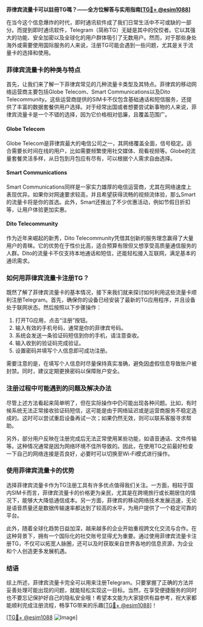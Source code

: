 **菲律宾流量卡可以註冊TG嗎？——全方位解答与实用指南[[TG💪+ @esim1088](https://t.me/s/esim1088)]**

在当今这个信息爆炸的时代，即时通讯软件成了我们日常生活中不可或缺的一部分。而提到即时通讯软件，Telegram（简称TG）无疑是其中的佼佼者。它以其强大的功能、安全加密以及全球化的用户群体吸引了无数用户。然而，对于那些身处海外或需要使用国际服务的人来说，注册TG可能会遇到一些问题，尤其是关于流量卡的选择和使用。

### 菲律宾流量卡的种类与特点

首先，让我们来了解一下菲律宾常见的几种流量卡类型及其特点。菲律宾的移动网络运营商主要包括Globe Telecom、Smart Communications以及Dito Telecommunity。这些运营商提供的SIM卡不仅包含基础通话和短信服务，还提供了丰富的数据套餐供用户选择。对于经常出国或者想要尝试新事物的人来说，菲律宾流量卡是一个不错的选择，因为它价格相对低廉，且覆盖范围广。

#### Globe Telecom
Globe Telecom是菲律宾最大的电信公司之一，其网络覆盖全面，信号稳定。适合需要长时间在线的用户，比如需要频繁使用社交媒体、观看视频等。Globe的流量套餐灵活多样，从日包到月包应有尽有，可以根据个人需求自由选择。

#### Smart Communications
Smart Communications同样是一家实力雄厚的电信运营商，尤其在网络速度上表现优异。如果你对网速要求较高，并且希望获得流畅的视频流体验，那么Smart的流量卡将是你的首选。此外，Smart还推出了不少优惠活动，例如节假日折扣等，让用户体验更加实惠。

#### Dito Telecommunity
作为近年来崛起的新秀，Dito Telecommunity凭借其创新的服务理念赢得了大量用户的青睐。它的优势在于性价比高，适合预算有限但又想享受高质量通信服务的人群。Dito的流量卡不仅支持本地通话和短信，还能轻松接入互联网，满足基本的通讯需求。

### 如何用菲律宾流量卡注册TG？

既然了解了菲律宾流量卡的基本情况，接下来我们就来探讨如何利用这些流量卡顺利注册Telegram。首先，确保你的设备已经安装了最新的TG应用程序，并且设备处于联网状态。然后按照以下步骤操作：

1. 打开TG应用，点击“注册”按钮。
2. 输入有效的手机号码，通常是你的菲律宾号码。
3. 系统会发送一条验证码短信到你的手机，请注意查收。
4. 输入收到的验证码完成验证。
5. 设置密码并填写个人信息即可成功注册。

需要注意的是，在填写个人信息时尽量保持真实准确，避免因虚假信息导致账户被封禁。同时，建议定期更换密码以保障账户安全。

### 注册过程中可能遇到的问题及解决办法

尽管上述方法看起来简单明了，但在实际操作中仍可能出现各种问题。比如，有时候系统无法正常接收验证码短信，这可能是由于网络延迟或是运营商服务不稳定造成的。这时可以尝试重启设备再试一次；如果仍然无效，则可以联系客服寻求帮助。

另外，部分用户反映在注册完成后无法正常使用某些功能，如语音通话、文件传输等。这种情况通常是因为网络环境不佳所导致的。因此，在使用TG之前最好检查一下自己的网络连接是否良好，必要时可以切换至Wi-Fi模式进行操作。

### 使用菲律宾流量卡的优势

选择菲律宾流量卡作为TG注册工具有许多优点值得我们关注。一方面，相较于国内SIM卡而言，菲律宾流量卡的价格更为亲民，尤其是在跨境旅行或长期居住的情况下，能够大大降低通信成本。另一方面，菲律宾的移动网络技术发展迅速，无论是语音质量还是数据传输速率都达到了较高的水平，为用户提供了一个稳定可靠的平台。

此外，随着全球化趋势日益加深，越来越多的企业开始重视跨文化交流与合作。在这种背景下，拥有一个国际化的社交账号显得尤为重要。通过使用菲律宾流量卡注册TG，不仅可以拓宽人脉圈，还可以及时获取来自世界各地的信息资源，为企业和个人创造更多发展机遇。

### 结语

综上所述，菲律宾流量卡完全可以用来注册Telegram。只要掌握了正确的方法并妥善处理可能出现的问题，就能轻松实现这一目标。当然，在享受便捷服务的同时也不要忘记保护好自己的隐私安全哦！希望本文能为大家提供有益参考，祝大家都能顺利完成注册流程，畅享TG带来的乐趣[[TG💪+ @esim1088](https://t.me/s/esim1088)]！

[[TG💪+ @esim1088](https://t.me/s/esim1088) ![Image](https://i.postimg.cc/4NQfJmqS/Snipaste-2025-05-13-00-14-12.png)]